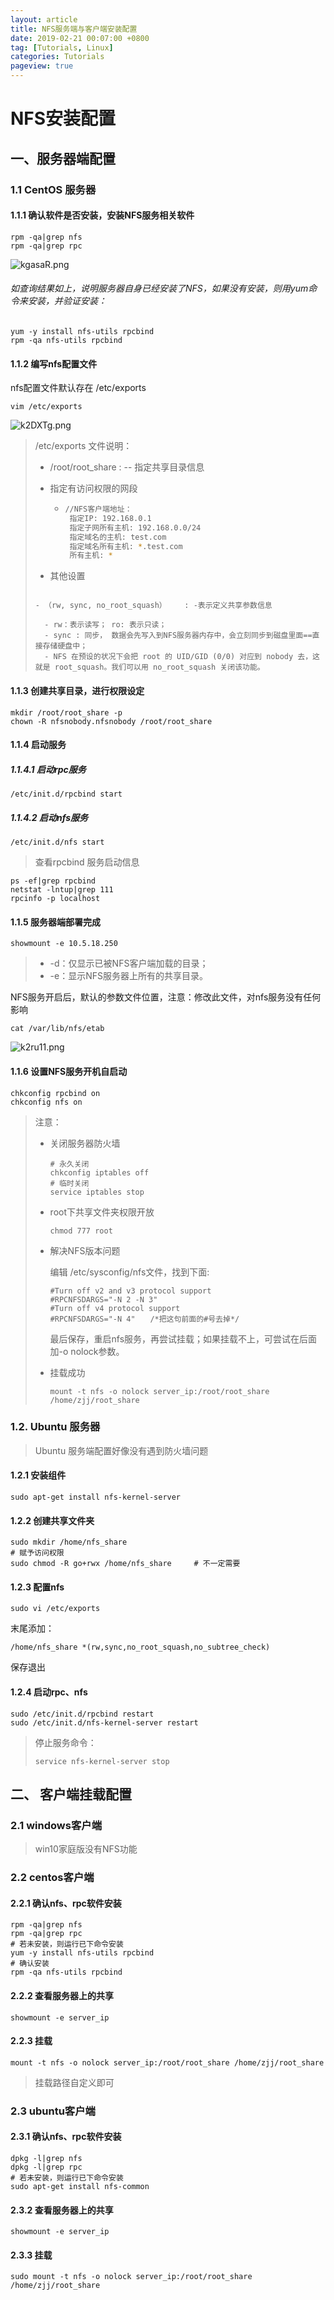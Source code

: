 ```yaml
---
layout: article
title: NFS服务端与客户端安装配置
date: 2019-02-21 00:07:00 +0800
tag: [Tutorials, Linux]
categories: Tutorials
pageview: true
---
```






# NFS安装配置

## 一、服务器端配置

### 1.1 CentOS 服务器

#### 1.1.1 确认软件是否安装，安装NFS服务相关软件

```
rpm -qa|grep nfs
rpm -qa|grep rpc
```

![kgasaR.png](https://s2.ax1x.com/2019/02/19/kgasaR.png)

###### 如查询结果如上，说明服务器自身已经安装了NFS，如果没有安装，则用yum命令来安装，并验证安装：

```
yum -y install nfs-utils rpcbind
rpm -qa nfs-utils rpcbind
```



####  1.1.2 编写nfs配置文件

nfs配置文件默认存在 /etc/exports

```
vim /etc/exports
```

![k2DXTg.png](https://s2.ax1x.com/2019/02/20/k2DXTg.png)

> /etc/exports 文件说明：
>
> - /root/root_share	: -- 指定共享目录信息
>
> - 指定有访问权限的网段 
>
>   - ```bash
>     //NFS客户端地址：
>      指定IP: 192.168.0.1
>      指定子网所有主机: 192.168.0.0/24
>      指定域名的主机: test.com
>      指定域名所有主机: *.test.com
>      所有主机: *
>     ```
>
> - 其他设置
> ```
> 
> - （rw, sync, no_root_squash）    : -表示定义共享参数信息
> 
>   - rw：表示读写； ro: 表示只读；
>   - sync : 同步， 数据会先写入到NFS服务器内存中，会立刻同步到磁盘里面==直接存储硬盘中；
>   - NFS 在预设的状况下会把 root 的 UID/GID (0/0) 对应到 nobody 去，这就是 root_squash。我们可以用 no_root_squash 关闭该功能。
> ```



####  1.1.3 创建共享目录，进行权限设定

```
mkdir /root/root_share -p
chown -R nfsnobody.nfsnobody /root/root_share
```



####  1.1.4 启动服务

##### 1.1.4.1 启动rpc服务

```
/etc/init.d/rpcbind start
```

#####  1.1.4.2 启动nfs服务

```
/etc/init.d/nfs start
```

> 查看rpcbind 服务启动信息

```
ps -ef|grep rpcbind
netstat -lntup|grep 111
rpcinfo -p localhost
```



####   1.1.5 服务器端部署完成

```
showmount -e 10.5.18.250	
```

> - -d：仅显示已被NFS客户端加载的目录；
> - -e：显示NFS服务器上所有的共享目录。

NFS服务开启后，默认的参数文件位置，注意：修改此文件，对nfs服务没有任何影响

```
cat /var/lib/nfs/etab
```

![k2ru11.png](https://s2.ax1x.com/2019/02/20/k2ru11.png)



####  1.1.6 设置NFS服务开机自启动

```
chkconfig rpcbind on
chkconfig nfs on
```

> 注意：
>
> - 关闭服务器防火墙
>
>   ```
>   # 永久关闭
>   chkconfig iptables off
>   # 临时关闭
>   service iptables stop
>   ```
>
> - root下共享文件夹权限开放
>
>   ```
>   chmod 777 root
>   ```
>
> - 解决NFS版本问题
>
>   编辑 /etc/sysconfig/nfs文件，找到下面:
>
>   ```
>   #Turn off v2 and v3 protocol support 
>   #RPCNFSDARGS="-N 2 -N 3" 
>   #Turn off v4 protocol support 
>   #RPCNFSDARGS="-N 4"　　/*把这句前面的#号去掉*/
>   ```
>
>   最后保存，重启nfs服务，再尝试挂载；如果挂载不上，可尝试在后面加-o nolock参数。
>
> - 挂载成功
>
>   ```
>   mount -t nfs -o nolock server_ip:/root/root_share /home/zjj/root_share
>   ```





### 1.2. Ubuntu 服务器

> Ubuntu 服务端配置好像没有遇到防火墙问题

####   1.2.1 安装组件

```
sudo apt-get install nfs-kernel-server
```

####  1.2.2 创建共享文件夹

```
sudo mkdir /home/nfs_share
# 赋予访问权限
sudo chmod -R go+rwx /home/nfs_share     # 不一定需要
```

####  1.2.3 配置nfs

```
sudo vi /etc/exports 
```

末尾添加：

```
/home/nfs_share *(rw,sync,no_root_squash,no_subtree_check)
```

保存退出

####  1.2.4 启动rpc、nfs

```
sudo /etc/init.d/rpcbind restart
sudo /etc/init.d/nfs-kernel-server restart
```

> 停止服务命令：
>
> ```
> service nfs-kernel-server stop
> ```







## 二、 客户端挂载配置

###  2.1 windows客户端

> win10家庭版没有NFS功能



###  2.2 centos客户端

#### 2.2.1 确认nfs、rpc软件安装

```
rpm -qa|grep nfs
rpm -qa|grep rpc
# 若未安装，则运行已下命令安装
yum -y install nfs-utils rpcbind
# 确认安装
rpm -qa nfs-utils rpcbind
```

####  2.2.2 查看服务器上的共享

```
showmount -e server_ip
```

####  2.2.3 挂载

```
mount -t nfs -o nolock server_ip:/root/root_share /home/zjj/root_share
```

> 挂载路径自定义即可



### 2.3 ubuntu客户端

#### 2.3.1 确认nfs、rpc软件安装

```
dpkg -l|grep nfs
dpkg -l|grep rpc
# 若未安装，则运行已下命令安装
sudo apt-get install nfs-common
```

####  2.3.2 查看服务器上的共享

```
showmount -e server_ip
```

####  2.3.3 挂载

```
sudo mount -t nfs -o nolock server_ip:/root/root_share /home/zjj/root_share
```

